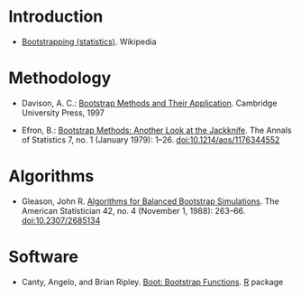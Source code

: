 # Introduction

* [Bootstrapping (statistics)](https://en.wikipedia.org/w/index.php?title=Bootstrapping_(statistics)). Wikipedia


# Methodology

* Davison, A. C.: [Bootstrap Methods and Their Application](http://statwww.epfl.ch/davison/BMA/). Cambridge University Press, 1997

* Efron, B.: [Bootstrap Methods: Another Look at the Jackknife](https://projecteuclid.org/euclid.aos/1176344552). The Annals of Statistics 7, no. 1 (January 1979): 1–26. [doi:10.1214/aos/1176344552](http://dx.doi.org/10.1214/aos/1176344552)


# Algorithms

* Gleason, John R. [Algorithms for Balanced Bootstrap Simulations](http://www.jstor.org/stable/2685134). The American Statistician 42, no. 4 (November 1, 1988): 263–66. [doi:10.2307/2685134](http://dx.doi.org/10.2307/2685134)


# Software

* Canty, Angelo, and Brian Ripley. [Boot: Bootstrap Functions](https://cran.r-project.org/web/packages/boot/index.html). [R](https://www.r-project.org) package
